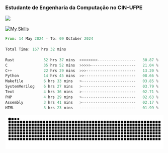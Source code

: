 
### Estudante de Engenharia da Computação no CIN-UFPE
<div>
      <!--<img width=400 src="https://github-readme-stats.vercel.app/api?username=Zed201&show_icons=true&theme=tokyonight" /-->
      <img width=400 src='https://leetcode.card.workers.dev/Zed201?theme=nord&font=baloo&extension=null' />
</div>


[![My Skills](https://skillicons.dev/icons?i=c,cpp,rust,py,java,neovim&theme=dark)](https://skillicons.dev)

<!--START_SECTION:waka-->

```rust
From: 14 May 2024 - To: 09 October 2024

Total Time: 167 hrs 32 mins

Rust             52 hrs 37 mins  >>>>>>>>-----------------   30.87 %
C                35 hrs 52 mins  >>>>>--------------------   21.04 %
C++              22 hrs 29 mins  >>>----------------------   13.20 %
Python           14 hrs 45 mins  >>-----------------------   08.66 %
Makefile         6 hrs 33 mins   >------------------------   03.85 %
SystemVerilog    6 hrs 27 mins   >------------------------   03.79 %
Text             4 hrs 36 mins   >------------------------   02.71 %
PHP              4 hrs 29 mins   >------------------------   02.63 %
Assembly         3 hrs 41 mins   >------------------------   02.17 %
HTML             3 hrs 23 mins   -------------------------   01.99 %
```

<!--END_SECTION:waka-->

<picture>
  <source media="(prefers-color-scheme: dark)" srcset="https://github.com/Zed201/Zed201/blob/output/github-contribution-grid-snake-dark.svg" />
  <img alt="github-snake" src="https://github.com/Zed201/Zed201/blob/output/github-contribution-grid-snake-dark.svg" />
</picture>
